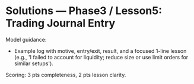 # Solutions — Phase3 / Lesson5: Trading Journal Entry

Model guidance:
- Example log with motive, entry/exit, result, and a focused 1-line lesson (e.g., 'I failed to account for liquidity; reduce size or use limit orders for similar setups').

Scoring: 3 pts completeness, 2 pts lesson clarity.
